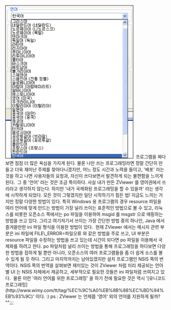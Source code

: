 <img src="Lang.png" width="401" height="479" />
 프로그램을 짜다보면 점점 더 많은 욕심을 가지게 된다. 물론 나만 쓰는 프로그래밍라면 정말 간단히 만들고 더욱 재미난 주제를 찾아다니겠지만, 어느 정도 시간과 노력을 들이고, '배포' 라는 것을 하고 나면 사용자들의 요청과, 자신이 쓰다보면서 발견하게 되는 불편함을 느끼게 된다.
 그 중 '언어' 라는 것은 조금 특이하다. 사실 내가 만든 ZViewer 를 영어권에서 쓰리라고 생각하지 않는다. 하지만 '내가 국제화된 프로그래밍을 할 수 있을까' 라는 생각에 시작하게 되었다. 모든 것이 그렇겠지만 일단 시작하기가 힘든 법! 지금도 느끼는 거지만 정말 다양한 방법이 있다. 특히 Windows 용 프로그램의 경우 resource 파일을 여러 언어에 맞게 만드는 방법이 가장 널리 쓰이는 표준적인 방법으로 볼 수 있고, 리눅스를 비롯한 오픈소스 쪽에서는 po 파일을 이용하여 msgid 를 msgstr 으로 매핑하는 방법을 쓰고 있다. 그리고 여기저기서 쓰이는 가장 간단한 방법 중의 하나인, Java 에서 즐겨쓸만한 ini 파일 형식을 이용한 방법이 있다.
 현재 ZViewer 에서는 메시지 관련 부분은 ini 파일에
FILE\_ERROR=파일오류
와 같은 방법을 주로 쓰고, UI 부분은 resource 파일을 수정하는 방법을 쓰고 있는데 시간이 되다면 po 파일을 이용해서 국제화를 하려고 한다. po 파일처럼 널리 쓰이는 방법을 통해 프로그래밍을 하다보면 다양한 방법을 접하게 될 뿐만 아니라, 오픈소스의 여러 프로그램들을 좀 더 쉽게 소스를 볼 수 있게 될 듯 하다.
그리고 마지막까지는 남아있겠지만 설치 프로그램인 NSIS 쪽의 번역이다. NSIS 쪽의 번역을 살펴보면 재미있는 것이 ZViewer 처럼 미리 제공되는 언어별 UI 는 NSIS 자체에서 제공하고, 세부적으로 필요한 것들은 ini 파일처럼 쓰여지고 있다.
 물론 이런 '여러 언어를 위한 프로그래밍' 을 하기 전에 필요한 것은 역시 '[유니코드 프로그래밍](http://www.wimy.com/tt/tag/%EC%9C%A0%EB%8B%88%EC%BD%94%EB%93%9C)' 이다. :)
ps : ZViewer 는 언제쯤 '영어' 외의 언어를 지원하게 될까? ^^;;;

